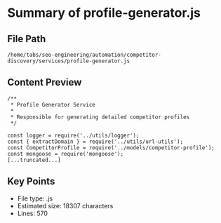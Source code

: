 # Summary of profile-generator.js
  
## File Path
`/home/tabs/seo-engineering/automation/competitor-discovery/services/profile-generator.js`

## Content Preview
```
/**
 * Profile Generator Service
 * 
 * Responsible for generating detailed competitor profiles
 */

const logger = require('../utils/logger');
const { extractDomain } = require('../utils/url-utils');
const CompetitorProfile = require('../models/competitor-profile');
const mongoose = require('mongoose');
[...truncated...]
```

## Key Points
- File type: .js
- Estimated size: 18307 characters
- Lines: 570
